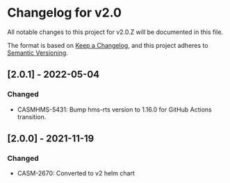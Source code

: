 # Changelog for v2.0

All notable changes to this project for v2.0.Z will be documented in this file.

The format is based on [Keep a Changelog](https://keepachangelog.com/en/1.0.0/),
and this project adheres to [Semantic Versioning](https://semver.org/spec/v2.0.0.html).

## [2.0.1] - 2022-05-04

### Changed

- CASMHMS-5431: Bump hms-rts version to 1.16.0 for GitHub Actions transition.

## [2.0.0] - 2021-11-19

### Changed

- CASM-2670: Converted to v2 helm chart
